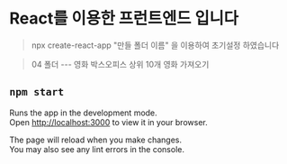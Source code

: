 # React를 이용한 프런트엔드 입니다

> npx create-react-app "만들 폴더 이름" 을 이용하여 초기설정 하였습니다 

> 04 폴더 --- 영화 박스오피스 상위 10개 영화 가져오기


## `npm start`

Runs the app in the development mode.\
Open [http://localhost:3000](http://localhost:3000) to view it in your browser.

The page will reload when you make changes.\
You may also see any lint errors in the console.

